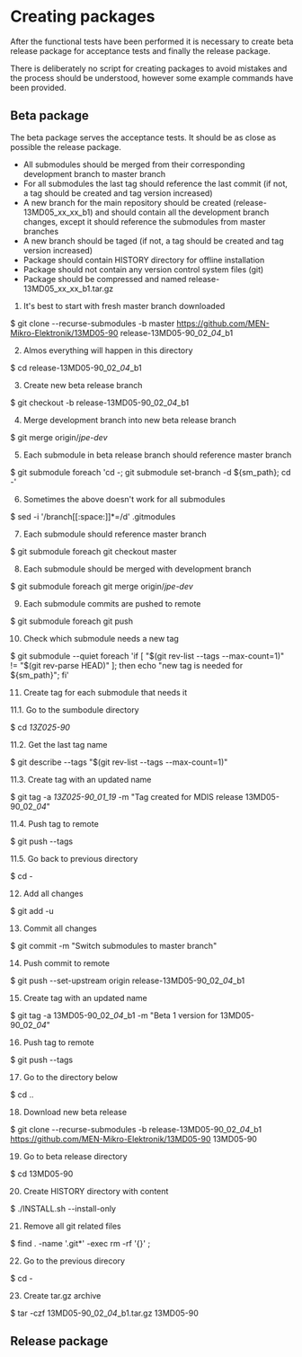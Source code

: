 # Creating packages

After the functional tests have been performed it is necessary to create beta release package for acceptance tests and finally the release package.

There is deliberately no script for creating packages to avoid mistakes and the process should be understood, however some example commands have been provided.

## Beta package

The beta package serves the acceptance tests. It should be as close as possible the release package.

- All submodules should be merged from their corresponding development branch to master branch
- For all submodules the last tag should reference the last commit (if not, a tag should be created and tag version increased)
- A new branch for the main repository should be created (release-13MD05_xx_xx_b1) and should contain all the development branch changes, except it should reference the submodules from master branches
- A new branch should be taged (if not, a tag should be created and tag version increased)
- Package should contain HISTORY directory for offline installation
- Package should not contain any version control system files (git)
- Package should be compressed and named release-13MD05_xx_xx_b1.tar.gz


1. It's best to start with fresh master branch downloaded

$ git clone --recurse-submodules -b master https://github.com/MEN-Mikro-Elektronik/13MD05-90 release-13MD05-90_02\_*04*\_b1

2. Almos everything will happen in this directory

$ cd release-13MD05-90_02\_*04*\_b1

3. Create new beta release branch

$ git checkout -b release-13MD05-90_02\_*04*\_b1

4. Merge development branch into new beta release branch

$ git merge origin/*jpe-dev*

5. Each submodule in beta release branch should reference master branch

$ git submodule foreach 'cd -; git submodule set-branch -d ${sm_path}; cd -'

6. Sometimes the above doesn't work for all submodules

$ sed -i '/branch[[:space:]]*=/d' .gitmodules

7. Each submodule should reference master branch

$ git submodule foreach git checkout master

8. Each submodule should be merged with development branch

$ git submodule foreach git merge origin/*jpe-dev*

9. Each submodule commits are pushed to remote

$ git submodule foreach git push

10. Check which submodule needs a new tag

$ git submodule --quiet foreach 'if [ "$(git rev-list --tags --max-count=1)" != "$(git rev-parse HEAD)" ]; then echo "new tag is needed for ${sm_path}"; fi' 

11. Create tag for each submodule that needs it

11.1. Go to the sumbodule directory

$ cd *13Z025-90*

11.2. Get the last tag name

$ git describe --tags "$(git rev-list --tags --max-count=1)"

11.3. Create tag with an updated name

$ git tag -a *13Z025-90_01_19* -m "Tag created for MDIS release 13MD05-90_02_*04*"

11.4. Push tag to remote

$ git push --tags

11.5. Go back to previous directory

$ cd -

12. Add all changes

$ git add -u

13. Commit all changes

$ git commit -m "Switch submodules to master branch"

14. Push commit to remote

$ git push --set-upstream origin release-13MD05-90_02\_*04*\_b1

15. Create tag with an updated name

$ git tag -a 13MD05-90_02\_*04*\_b1 -m "Beta 1 version for 13MD05-90_02\_*04*"

16. Push tag to remote

$ git push --tags

17. Go to the directory below

$ cd ..

18. Download new beta release

$ git clone --recurse-submodules -b release-13MD05-90_02\_*04*\_b1 https://github.com/MEN-Mikro-Elektronik/13MD05-90 13MD05-90

19. Go to beta release directory

$ cd 13MD05-90

20. Create HISTORY directory with content

$ ./INSTALL.sh --install-only

21. Remove all git related files

$ find . -name '.git*' -exec rm -rf '{}' \;

22. Go to the previous direcory

$ cd -

23. Create tar.gz archive

$ tar -czf 13MD05-90_02\_*04*\_b1.tar.gz 13MD05-90

## Release package
